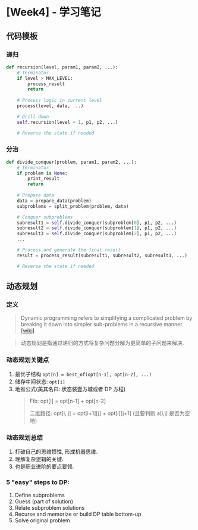 # [Week4] - 学习笔记

## 代码模板

### 递归

```python
def recursion(level, param1, param2, ...):
    # Terminator
    if level > MAX_LEVEL:
        process_result
        return
    
    # Process logic in current level
    process(level, data, ...)

    # Drill down
    self.recursion(level + 1, p1, p2, ...)

    # Reverse the state if needed
```

### 分治

```python
def divide_conquer(problem, param1, param2, ...):
    # Terminator
    if problem is None:
        print_result
        return 
    
    # Prepare data
    data = prepare_data(problem)
    subproblems = split_problem(problem, data)

    # Conquer subproblems
    subresult1 = self.divide_conquer(subproblem[0], p1, p2, ...)
    subresult2 = self.divide_conquer(subproblem[1], p1, p2, ...)
    subresult3 = self.divide_conquer(subproblem[2], p1, p2, ...)
    ...

    # Process and generate the final result
    result = process_result(subresult1, subresult2, subresult3, ...)

    # Reverse the state if needed
```

## 动态规划

### 定义

> Dynamic programming refers to simplifying a complicated problem by breaking it down into simpler sub-problems in a recursive manner. [[wiki]](https://en.wikipedia.org/wiki/Dynamic_programming)

> 动态规划是指通过递归的方式将复杂问题分解为更简单的子问题来解决.

### 动态规划关键点
1. 最优子结构 `opt[n] = best_of(opt[n-1], opt[n-2], ...)`
2. 储存中间状态: `opt[i]`
3. 地推公式(美其名曰: 状态装壹方城或者 DP 方程)
    > Fib: opt[i] = opt[n-1] + opt[n-2]
    > 
    > 二维路径: opt[i, j] = opt[i+1][j] + opt[i][j+1] (且要判断 a[i,j] 是否为空地)

### 动态规划总结
1. 打破自己的思维惯性, 形成机器思维.
2. 理解复杂逻辑的关键.
3. 也是职业进阶的要点要领.

### 5 "easy" steps to DP:
1. Define subproblems
2. Guess (part of solution)
3. Relate subproblem solutions
4. Recurse and memorize or build DP table bottom-up
5. Solve original problem

